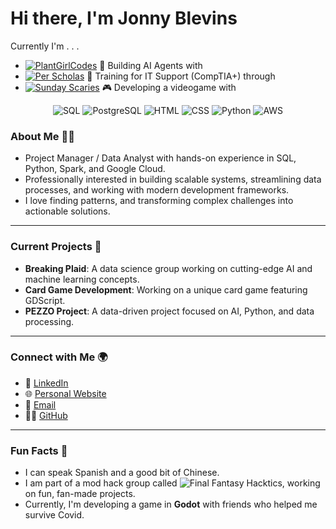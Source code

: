# Hi there, I'm Jonny Blevins

Currently I'm . . .
- [![PlantGirlCodes](https://img.shields.io/badge/PlantGirlCodes-%20-lightgreen?style=flat-square&logo=github)](https://github.com/plantgirlcodes) 🌱 Building AI Agents with
- [![Per Scholas](https://img.shields.io/badge/Per_Scholas-%20-blue?style=flat-square&logo=education)](https://perscholas.org/) 🔭 Training for IT Support (CompTIA+) through
- [![Sunday Scaries](https://img.shields.io/badge/Sunday_Scaries-%20-purple?style=flat-square&logo=github)](https://github.com/Sunday-Scaries/witch-hat) 🎮 Developing a videogame with


<center>

  ![SQL](https://img.shields.io/badge/-SQL-003B57?style=flat-square&logo=sqlite&logoColor=white)
  ![PostgreSQL](https://img.shields.io/badge/-PostgreSQL-336791?style=flat-square&logo=postgresql&logoColor=white)
  ![HTML](https://img.shields.io/badge/-HTML-red?style=flat-square&logo=html5&logoColor=white)
  ![CSS](https://img.shields.io/badge/-CSS-1572B6?style=flat-square&logo=css3&logoColor=white)
  ![Python](https://img.shields.io/badge/-Python-3776AB?style=flat-square&logo=python&logoColor=white)
  ![AWS](https://img.shields.io/badge/-AWS-232F3E?style=flat-square&logo=amazonaws&logoColor=white)
  
</center>

### About Me 🧑‍💻

- Project Manager / Data Analyst with hands-on experience in SQL, Python, Spark, and Google Cloud.
- Professionally interested in building scalable systems, streamlining data processes, and working with modern development frameworks.
- I love finding patterns, and transforming complex challenges into actionable solutions.

---

### Current Projects 📂

- **Breaking Plaid**: A data science group working on cutting-edge AI and machine learning concepts.
- **Card Game Development**: Working on a unique card game featuring GDScript.
- **PEZZO Project**: A data-driven project focused on AI, Python, and data processing.

---

### Connect with Me 🌍

- 💼 [LinkedIn](https://www.linkedin.com/in/jonnyblevins/)
- 🌐 [Personal Website](https://jonnyblevins.com)
- 📧 [Email](mailto:blevinsjonny@gmail.com)
- 🧑‍💻 [GitHub](https://github.com/jonnyblevins)

---

### Fun Facts 🎉

- I can speak Spanish and a good bit of Chinese.
- I am part of a mod hack group called ![Final Fantasy Hacktics](https://ffhacktics.com/), working on fun, fan-made projects.
- Currently, I'm developing a game in **Godot** with friends who helped me survive Covid.
